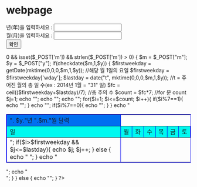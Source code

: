 # webpage
<form action="calendar.php" method="post">
년(年)을 입력하세요 : <input type="number" name="y" /><br />
월(月)을 입력하세요 : <input type="number" name="m" /><br />
<input type="submit" value="확인" />
</form>
<?PHP
if(isset($_POST['y']) && strlen($_POST['y']) > 0 && isset($_POST['m']) && strlen($_POST['m']) > 0) {
    $m = $_POST["m"];
    $y = $_POST["y"];
    if(checkdate($m,1,$y)) {
        $firstweekday = getDate(mktime(0,0,0,$m,1,$y)); //해당 월 1일의 요일
        $firstweekday = $firstweekday['wday'];
        $lastday = date("t", mktime(0,0,0,$m,1,$y)); //t = 주어진 월의 총 일 수(ex : 2014년 1월 = "31" 일)
        $fc = ceil(($firstweekday+$lastday)/7); //총 주의 수
        $count = $fc*7; //for 문 count
        $j=1;
        echo "<table border='1' width=\"500\" bordercolor=\"#0000FF\">";
        echo "<tr bgcolor=\"#66FFFF\" align=\"center\"><td colspan=\"7\">". $y."년 ".$m."월 달력</td></tr>";
        echo "<tr align=\"right\" bgcolor=\"#FF99FF\"><td>일</td><td>월</td><td>화</td><td>수</td><td>목</td><td>금</td><td>토</td></tr>";
        for($i=1; $i<=$count; $i++){
            if($i%7==1){
                echo "<tr>";
            }
            echo "<td>";
            if($i>$firstweekday && $j<=$lastday){
                echo $j;
                $j++;
            }
            else {
                echo "&nbsp;";
            }
            echo "</td>";
            if($i%7==0){
                echo "</tr>";
            }
        }
        echo "</table>";
        echo "<br/>";        
    }
}
else {  
    echo "<script>alert(\"올바른 날짜형식을 입력해 주세요\");</script>";  
}
?>
</body>
</html>
